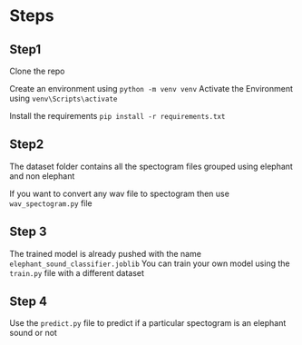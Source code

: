 # Steps

## Step1
Clone the repo

Create an environment using ```python -m venv venv```
Activate the Environment using  ```venv\Scripts\activate```

Install the requirements
```pip install -r requirements.txt```

## Step2
The dataset folder contains all the spectogram files grouped using elephant and non elephant 

If you want to convert any wav file to spectogram then use ```wav_spectogram.py``` file

## Step 3

The trained model is already pushed with the name ```elephant_sound_classifier.joblib``` 
You can train your own model using the ```train.py``` file with a different dataset

## Step 4

Use the ```predict.py``` file to predict if a particular spectogram is an elephant sound or not
